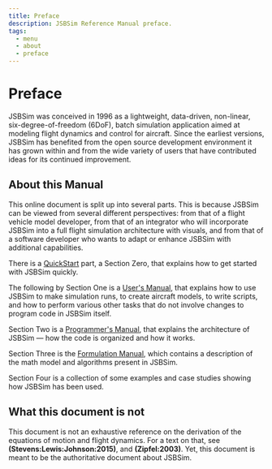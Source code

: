 ```yaml
---
title: Preface
description: JSBSim Reference Manual preface.
tags:
  - menu
  - about
  - preface
---
```


# Preface

JSBSim was conceived in 1996 as a lightweight, data-driven, non-linear, six-degree-of-freedom (6DoF), batch simulation application aimed at modeling flight dynamics and control for aircraft. Since the earliest versions, JSBSim has benefited from the open source development environment it has grown within and from the wide variety of users that have contributed ideas for its continued improvement.

## About this Manual

This online document is split up into several parts. This is because JSBSim can be viewed from several different perspectives: from that of a flight vehicle model developer, from that of an integrator who will incorporate JSBSim into a full flight simulation architecture with visuals, and from that of a software developer who wants to adapt or enhance JSBSim with additional capabilities.

There is a [QuickStart](quickstart/index.md) part, a Section Zero, that explains how to get started with JSBSim quickly.

The following by Section One is a [User's Manual](user/index.md), that explains how to use JSBSim to make simulation runs, to create aircraft models, to write scripts, and how to perform various other tasks that do not involve changes to program code in JSBSim itself.

Section Two is a [Programmer's Manual](programmer/index.md), that explains the architecture of JSBSim — how the code is organized and how it works.

Section Three is the [Formulation Manual](formulation/index.md), which contains a description of the math model and algorithms present in JSBSim.

Section Four is a collection of some examples and case studies showing how JSBSim has been used.

## What this document is not

This document is not an exhaustive reference on the derivation of the equations of motion and flight dynamics. For a text on that, see **(Stevens:Lewis:Johnson:2015)**, and **(Zipfel:2003)**. Yet, this document is meant to be the authoritative document about JSBSim.
